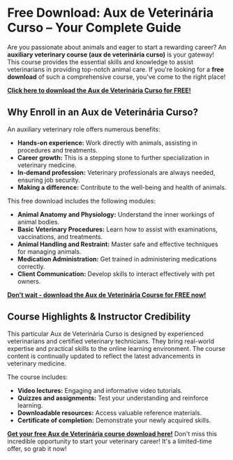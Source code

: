 # Free Download: Aux de Veterinária Curso – Your Complete Guide

Are you passionate about animals and eager to start a rewarding career? An **auxiliary veterinary course (aux de veterinária curso)** is your gateway! This course provides the essential skills and knowledge to assist veterinarians in providing top-notch animal care. If you're looking for a **free download** of such a comprehensive course, you've come to the right place!

[**Click here to download the Aux de Veterinária Curso for FREE!**](https://udemywork.com/aux-de-veterinaria-curso)

## Why Enroll in an Aux de Veterinária Curso?

An auxiliary veterinary role offers numerous benefits:

*   **Hands-on experience:** Work directly with animals, assisting in procedures and treatments.
*   **Career growth:** This is a stepping stone to further specialization in veterinary medicine.
*   **In-demand profession:** Veterinary professionals are always needed, ensuring job security.
*   **Making a difference:** Contribute to the well-being and health of animals.

This free download includes the following modules:

*   **Animal Anatomy and Physiology:** Understand the inner workings of animal bodies.
*   **Basic Veterinary Procedures:** Learn how to assist with examinations, vaccinations, and treatments.
*   **Animal Handling and Restraint:** Master safe and effective techniques for managing animals.
*   **Medication Administration:** Get trained in administering medications correctly.
*   **Client Communication:** Develop skills to interact effectively with pet owners.

[**Don't wait - download the Aux de Veterinária Course for FREE now!**](https://udemywork.com/aux-de-veterinaria-curso)

## Course Highlights & Instructor Credibility

This particular Aux de Veterinária Curso is designed by experienced veterinarians and certified veterinary technicians. They bring real-world expertise and practical skills to the online learning environment. The course content is continually updated to reflect the latest advancements in veterinary medicine.

The course includes:

*   **Video lectures:** Engaging and informative video tutorials.
*   **Quizzes and assignments:** Test your understanding and reinforce learning.
*   **Downloadable resources:** Access valuable reference materials.
*   **Certificate of completion:** Demonstrate your newly acquired skills.

[**Get your free Aux de Veterinária course download here!**](https://udemywork.com/aux-de-veterinaria-curso) Don't miss this incredible opportunity to start your veterinary career! It's a limited-time offer, so grab it now!
